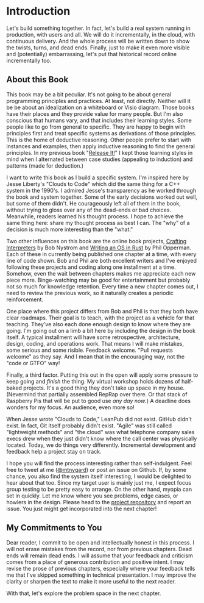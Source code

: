 # Introduction

Let's build something together. In fact, let's build a real system running in production, with users and all. We will do it incrementally, in the cloud, with continuous delivery. And the whole process will be written down to show the twists, turns, and dead ends. Finally, just to make it even more visible and (potentially) embarrassing, let's put that historical record online incrementally too.

## About this Book

This book may be a bit peculiar. It's not going to be about general programming principles and practices. At least, not directly. Neither will it be be about an idealization on a whiteboard or Visio diagram. Those books have their places and they provide value for many people. But I'm also conscious that humans vary, and that includes their learning styles. Some people like to go from general to specific. They are happy to begin with principles first and treat specific systems as derivations of those principles. This is the home of deductive reasoning. Other people prefer to start with instances and examples, then apply inductive reasoning to find the general principles. In my previous book "[Release It!](https://pragprog.com/book/mnee2/release-it-second-edition)" I kept those learning styles in mind when I alternated between case studies (appealing to induction) and patterns (made for deduction.)

I want to write this book as I build a specific system. I'm inspired here by Jesse Liberty's "Clouds to Code" which did the same thing for a C++ system in the 1990's. I admired Jesse's transparency as he worked through the book and system together. Some of the early decisions worked out well, but some of them didn't. He courageously left all of them in the book, without trying to gloss over any of the dead-ends or bad choices. Meanwhile, readers learned his thought process. I hope to achieve the same thing here: share my thought process as best I can. The "why" of a decision is much more interesting than the "what."

Two other influences on this book are the online book projects, [Crafting Interpreters](http://craftinginterpreters.com/) by Bob Nystrom and [Writing an OS in Rust](https://os.phil-opp.com/) by Phil Opperman. Each of these in currently being published one chapter at a time, with every line of code shown. Bob and Phil are both excellent writers and I've enjoyed following these projects and coding along one installment at a time. Somehow, even the wait between chapters makes me appreciate each new piece more. Binge-watching may be good for entertainment but probably not so much for knowledge retention. Every time a new chapter comes out, I need to review the previous work, so it naturally creates a periodic reinforcement.

One place where this project differs from Bob and Phil is that they both have clear roadmaps. Their goal is to teach, with the project as a vehicle for that teaching. They've also each done enough design to know where they are going. I'm going out on a limb a bit here by including the design in the book itself. A typical installment will have some retrospective, architecture, design, coding, and operations work. That means I will make mistakes, some serious and some risible. Feedback welcome. "Pull requests welcome" as they say. And I mean that in the encouraging way, not the "code or GTFO" way!

Finally, a third factor. Putting this out in the open will apply some pressure to keep going and _finish_ the thing. My virtual workshop holds dozens of half-baked projects. It's a good thing they don't take up space in my house. (Nevermind that partially assembled RepRap over there. Or that stack of Raspberry Pis that will be put to good use _any day now_.) A deadline does wonders for my focus. An audience, even more so!

When Jesse wrote "Clouds to Code," LeanPub did not exist. GitHub didn't exist. In fact, Git itself probably didn't exist. "Agile" was still called "lightweight methods" and "the cloud" was what telephone company sales execs drew when they just didn't know where the call center was physically located. Today, we do things very differently. Incremental development and feedback help a project stay on track.

I hope you will find the process interesting rather than self-indulgent. Feel free to tweet at me ([@mtnygard](https://twitter.com/mtnygard)) or post an issue on Github. If, by some chance, you also find the system itself interesting, I would be delighted to hear about that too. Since my target user is mainly just me, I expect focus group testing to be pretty easy to arrange. On the other hand, myopia can set in quickly. Let me know where you see problems, edge cases, or howlers in the design. Please head to the [project repository](https://github.com/mtnygard/cloudseeding) and report an issue. You just might get incorporated into the next chapter!

## My Commitments to You

Dear reader, I commit to be open and intellectually honest in this process. I will not erase mistakes from the record, nor from previous chapters. Dead ends will remain dead ends. I will assume that your feedback and criticism comes from a place of generous contribution and positive intent. I may revise the prose of previous chapters, especially where your feedback tells me that I've skipped something in technical presentation. I may improve the clarity or sharpen the text to make it more useful to the next reader.

With that, let's explore the problem space in the next chapter.